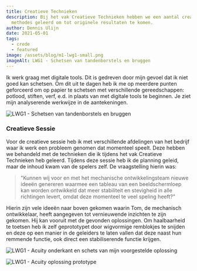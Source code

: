 ```yaml
---
title: Creatieve Technieken
description: Bij het vak Creatieve Technieken hebben we een aantal creatieve
  methodes geleerd om tot originele resultaten te komen.
author: Dennis Ulijn
date: 2021-05-01
tags:
  - crede
  - featured
image: /assets/blog/m1-lwg1-small.png
imageAlt: LWG1 - Schetsen van tandenborstels en bruggen
---
```

Ik werk graag met digitale tools. Dit is gedreven door mijn gevoel dat ik niet goed kan schetsen. Om dit uit te dagen heb ik me op meerdere punten geforceerd om op papier te schetsen met verschillende gereedschappen: potlood, stiften, verf, e.d. in plaats van met digitale tools te beginnen. Je ziet mijn analyserende werkwijze in de aantekeningen.

![LWG1 - Schetsen van tandenborstels en bruggen](/assets/blog/m1-lwg1-schetsen.png "Title: LWG1 - Schetsen van tandenborstels en bruggen")

### Creatieve Sessie

Voor de creatieve sessie heb ik met verschillende afdelingen van het bedrijf waar ik werk een probleem genomen dat momenteel speelt. Deze hebben we behandeld met de technieken die ik tijdens het vak Creatieve Technieken heb geleerd. Tijdens deze sessie heb ik de planning geleid, maar de inhoud kwam van de spelers zelf. De vraagstelling hierin was:

> "Kunnen wij voor en met het mechanische ontwikkelingsteam nieuwe ideeën genereren waarmee een tableau van een beeldschermloep kan worden ontwikkeld dat meer stabiliteit en stevigheid in alle richtingen levert, omdat deze momenteel te veel speling heeft?"

Hierin zijn vele ideeën naar boven gekomen waarin Tom, de mechanisch ontwikkelaar, heeft aangegeven tot vernieuwende inzichten te zijn gekomen. Hij kan vooruit met de gevonden oplossingen. Om haalbaarheid te toetsen heb ik zelf geprototypet door wigvormige remblokjes te snijden en deze op een manier in de geleiders te laten vallen dat deze naast hun remmende functie, ook direct een stabiliserende functie krijgen.

![LWG1 - Acuity onderkant en schets van mijn voorgestelde oplossing](/assets/blog/m1-lwg1-acuity-onderkant-oplossing.png "LWG1 - Acuity onderkant en schets van mijn voorgestelde oplossing")

![LWG1 - Acuity oplossing prototype](/assets/blog/m1-lwg1-acuity-prototype.png "LWG1 - Acuity oplossing prototype")